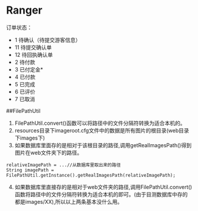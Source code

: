 # Ranger
订单状态：
+ 1 待确认（待提交游客信息）
+ 11 待提交确认单
+ 12 待回执确认单
+ 2 待付款
+ 3 已付定金*
+ 4 已付款
+ 5 已完成
+ 6 已评价
+ 7 已取消

##FilePathUtil
1. FilePathUtil.convert()函数可以将路径中的文件分隔符转换为适合本机的。
2. resources目录下imageroot.cfg文件中的数据是所有图片的根目录(web目录下images下)
3. 如果数据库里面存的是相对于该根目录的路径,调用getRealImagesPath()得到图片在web文件夹下的路径。

```
relativeImagePath = ...//从数据库里取出来的路径 
String imagePath = FilePathUtil.getInstance().getRealImagesPath(relativeImagePath);
```

4. 如果数据库里直接存的是相对于web文件夹的路径,调用FilePathUtil.convert()函数将路径中的文件分隔符转换为适合本机的即可。(由于目测数据库中存的都是images/XX),所以以上两条基本没什么用。
